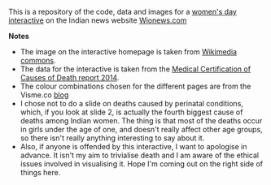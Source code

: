 This is a repository of the code, data and images for a [women's day interactive](www.wionews.com/south-asia/international-womens-day-what-diseases-hurt-indian-women-the-most-13141) on the Indian news website [Wionews.com](http://www.wionews.com)

**Notes**
* The image on the interactive homepage is taken from [Wikimedia commons](https://commons.wikimedia.org/wiki/File:Female_shadow_anatomy_without_labels.svg).
* The data for the interactive is taken from the [Medical Certification of Causes of Death report 2014](www.censusindia.gov.in/2011-Documents/mccd_Report1/mccd_report_2014.pdf).
* The colour combinations chosen for the different pages are from the Visme.co [blog](http://blog.visme.co/color-combinations/)
* I chose not to do a slide on deaths caused by perinatal conditions, which, if you look at slide 2, is actually the fourth biggest cause of deaths among Indian women. The thing is that most of the deaths occur in girls under the age of one, and doesn't really affect other age groups, so there isn't really anything interesting to say about it.
* Also, if anyone is offended by this interactive, I want to apologise in advance. It isn't my aim to trivialise death and I am aware of the ethical issues involved in visualising it. Hope I'm coming out on the right side of things here.



